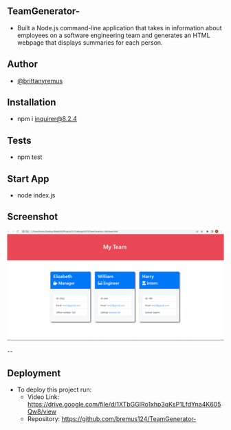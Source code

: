 ## TeamGenerator-

- Built a Node.js command-line application that takes in information about employees on a software engineering team and generates an HTML webpage that displays summaries for each person.

## Author

- [@brittanyremus](https://www.github.com/bremus124)

## Installation

- npm i inquirer@8.2.4

## Tests

- npm test

## Start App

- node index.js

## Screenshot

![Screenshot](screenshot.png)

--

## Deployment

- To deploy this project run:
  - Video Link: https://drive.google.com/file/d/1XTbGGIRo1xhp3qKsP1LfdYna4K605Qw8/view
  - Repository: https://github.com/bremus124/TeamGenerator-
